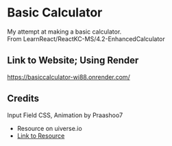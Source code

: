 # Basic Calculator
  My attempt at making a basic calculator. \
  From LearnReact/ReactKC-MS/4.2-EnhancedCalculator

## Link to Website; Using Render
https://basiccalculator-wi88.onrender.com/

## Credits
Input Field CSS, Animation by Praashoo7
* Resource on uiverse.io
* [Link to Resource](https://uiverse.io/Praashoo7/tame-sloth-39)